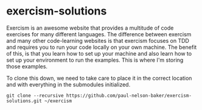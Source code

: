 # exercism-solutions

Exercism is an awesome website that provides a multitude of code exercises for many different languages. The difference between exercism and many other code-learning websites is that exercism focuses on TDD and requires you to run your code locally on your own machine. The benefit of this, is that you learn how to set up your machine and also learn how to set up your environment to run the examples. This is where I'm storing those examples.

To clone this down, we need to take care to place it in the correct location and with everything in the submodules initialized.

`git clone --recursive https://github.com/paul-nelson-baker/exercism-solutions.git ~/exercism`
